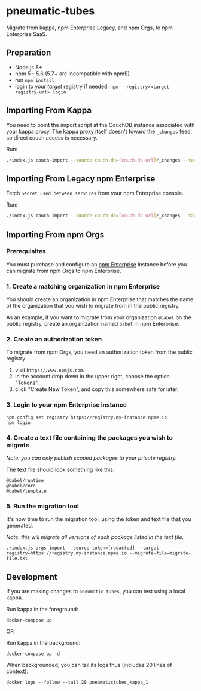 # pneumatic-tubes

Migrate from kappa, npm Enterprise Legacy, and npm Orgs, to npm Enterprise SaaS.

## Preparation

- Node.js 8+
- npm 5 - 5.6 (5.7+ are incompatible with npmE)
- run `npm install`
- login to your _target_ registry if needed: `npm --registry=<target-registry-url> login`

## Importing From Kappa

You need to point the import script at the CouchDB instance associated with your kappa proxy. The kappa proxy itself doesn't foward the `_changes` feed, so direct couch access is necessary.

Run:

```bash
./index.js couch-import --source-couch-db=[couch-db-url]/_changes --target-registry=[target-registry-url]
```

## Importing From Legacy npm Enterprise

Fetch `Secret used between services` from your npm Enterprise console.

Run:

```bash
./index.js couch-import --source-couch-db=[couch-db-url]/_changes --target-registry=[target-registry-url] --shared-fetch-secret=[password-from-console]
```

## Importing From npm Orgs

### Prerequisites

You must purchase and configure an [npm Enterprise](https://www.npm-enterprise.com/) instance before you can migrate from npm Orgs to npm Enterprise.

### 1. Create a matching organization in npm Enterprise

You should create an organization in npm Enterprise that matches the name of
the organization that you wish to migrate from in the public registry.

As an example, if you want to migrate from your organization `@babel` on the
public registry, create an organization named `babel` in npm Enterprise.

### 2. Create an authorization token

To migrate from npm Orgs, you need an authorization token from the public
registry.

1. visit `https://www.npmjs.com`.
2. in the account drop down in the upper right, choose the option "Tokens".
3. click "Create New Token", and copy this somewhere safe for later.

### 3. Login to your npm Enterprise instance

```
npm config set registry https://registry.my-instance.npme.io
npm login
```

### 4. Create a text file containing the packages you wish to migrate

_Note: you can only publish scoped packages to your private registry._

The text file should look something like this:

```
@babel/runtime
@babel/core
@babel/template
```

### 5. Run the migration tool

It's now time to run the migration tool, using the token and text file that
you generated.

_Note: this will migrate all versions of each package listed in the text file._

```
./index.js orgs-import --source-token=[redacted] --target-registry=https://registry.my-instance.npme.io --migrate-file=migrate-file.txt
```

## Development

If you are making changes to `pneumatic-tubes`, you can test using a local kappa.

Run kappa in the foreground:
```shell
docker-compose up
```

OR

Run kappa in the background:
```shell
docker-compose up -d
```

When backgrounded, you can tail its logs thus (includes 20 lines of context):
```shell
docker logs --follow --tail 20 pneumatictubes_kappa_1
```
